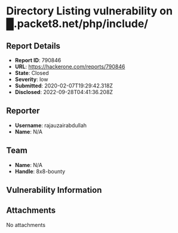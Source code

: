 # Directory Listing vulnerability on █.packet8.net/php/include/

## Report Details
- **Report ID**: 790846
- **URL**: https://hackerone.com/reports/790846
- **State**: Closed
- **Severity**: low
- **Submitted**: 2020-02-07T19:29:42.318Z
- **Disclosed**: 2022-09-28T04:41:36.208Z

## Reporter
- **Username**: rajauzairabdullah
- **Name**: N/A

## Team
- **Name**: N/A
- **Handle**: 8x8-bounty

## Vulnerability Information


## Attachments
No attachments
